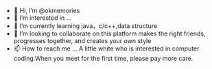 - 👋 Hi, I’m @okmemories
- 👀 I’m interested in ...
- 🌱 I’m currently learning java，c/c++,data structure
- 💞️ I’m looking to collaborate on this platform makes the right friends, progresses together, and creates your own style
- 📫 How to reach me ...
A little white who is interested in computer coding.When you meet for the first time, please pay more care.
<!---
okmemories/okmemories is a ✨ special ✨ repository because its `README.md` (this file) appears on your GitHub profile.
You can click the Preview link to take a look at your changes.
--->
